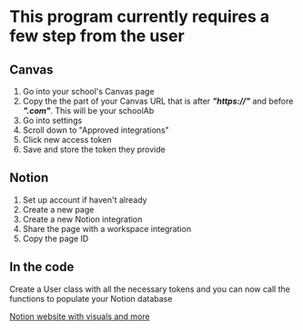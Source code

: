# This program currently requires a few step from the user

## Canvas

1. Go into your school's Canvas page
2. Copy the the part of your Canvas URL that is after ***"https://"*** and before ***".com"***. This will be your schoolAb 
3. Go into settings
4. Scroll down to "Approved integrations"
5. Click new access token
6. Save and store the token they provide

## Notion

1. Set up account if haven't already
2. Create a new page
3. Create a new Notion integration
4. Share the page with a workspace integration
5. Copy the page ID

## In the code
Create a User class with all the necessary tokens and you can now call the functions to populate your Notion database

[Notion website with visuals and more](https://dylan-shade-creations.super.site/canvas-notion-api)
